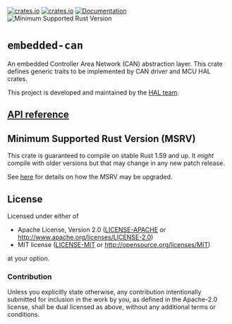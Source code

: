 [![crates.io](https://img.shields.io/crates/d/embedded-can.svg)](https://crates.io/crates/embedded-can)
[![crates.io](https://img.shields.io/crates/v/embedded-can.svg)](https://crates.io/crates/embedded-can)
[![Documentation](https://docs.rs/embedded-can/badge.svg)](https://docs.rs/embedded-can)
![Minimum Supported Rust Version](https://img.shields.io/badge/rustc-1.59+-blue.svg)

# `embedded-can`

An embedded Controller Area Network (CAN) abstraction layer. This crate defines generic traits to be implemented by CAN driver and MCU HAL crates.

This project is developed and maintained by the [HAL team](https://github.com/rust-embedded/wg#the-hal-team).

## [API reference]

[API reference]: https://docs.rs/embedded-can

## Minimum Supported Rust Version (MSRV)

This crate is guaranteed to compile on stable Rust 1.59 and up. It *might*
compile with older versions but that may change in any new patch release.

See [here](../docs/msrv.md) for details on how the MSRV may be upgraded.

## License

Licensed under either of

- Apache License, Version 2.0 ([LICENSE-APACHE](LICENSE-APACHE) or
  http://www.apache.org/licenses/LICENSE-2.0)
- MIT license ([LICENSE-MIT](LICENSE-MIT) or http://opensource.org/licenses/MIT)

at your option.

### Contribution

Unless you explicitly state otherwise, any contribution intentionally submitted
for inclusion in the work by you, as defined in the Apache-2.0 license, shall be
dual licensed as above, without any additional terms or conditions.
